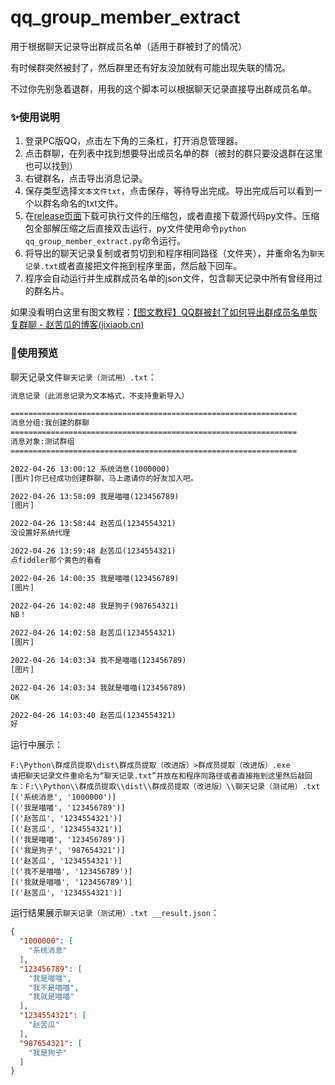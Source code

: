 # qq_group_member_extract
用于根据聊天记录导出群成员名单（适用于群被封了的情况）

有时候群突然被封了，然后群里还有好友没加就有可能出现失联的情况。

不过你先别急着退群，用我的这个脚本可以根据聊天记录直接导出群成员名单。


### ✨使用说明

1. 登录PC版QQ，点击左下角的三条杠，打开消息管理器。
2. 点击群聊，在列表中找到想要导出成员名单的群（被封的群只要没退群在这里也可以找到）
3. 右键群名，点击导出消息记录。
4. 保存类型选择`文本文件txt`，点击保存，等待导出完成。导出完成后可以看到一个以群名命名的txt文件。
5. 在[release页面](https://github.com/Zhaokugua/qq_group_member_extract/releases)下载可执行文件的压缩包，或者直接下载源代码py文件。压缩包全部解压缩之后直接双击运行，py文件使用命令`python qq_group_member_extract.py`命令运行。
6. 将导出的聊天记录复制或者剪切到和程序相同路径（文件夹），并重命名为`聊天记录.txt`或者直接把文件拖到程序里面，然后敲下回车。
7. 程序会自动运行并生成群成员名单的json文件，包含聊天记录中所有曾经用过的群名片。

如果没看明白这里有图文教程：[【图文教程】QQ群被封了如何导出群成员名单恢复群聊 - 赵苦瓜的博客(jixiaob.cn)](https://blog.jixiaob.cn/?post=105)

### 🌈使用预览
聊天记录文件`聊天记录（测试用）.txt`：
```txt
消息记录（此消息记录为文本格式，不支持重新导入）

================================================================
消息分组:我创建的群聊
================================================================
消息对象:测试群组
================================================================

2022-04-26 13:00:12 系统消息(1000000)
[图片]你已经成功创建群聊，马上邀请你的好友加入吧。

2022-04-26 13:58:09 我是喵喵(123456789)
[图片]

2022-04-26 13:58:44 赵苦瓜(1234554321)
没设置好系统代理

2022-04-26 13:59:48 赵苦瓜(1234554321)
点fiddler那个黄色的看看

2022-04-26 14:00:35 我是喵喵(123456789)
[图片]

2022-04-26 14:02:48 我是狗子(987654321)
NB！

2022-04-26 14:02:58 赵苦瓜(1234554321)
[图片]

2022-04-26 14:03:34 我不是喵喵(123456789)
[图片]

2022-04-26 14:03:34 我就是喵喵(123456789)
OK

2022-04-26 14:03:40 赵苦瓜(1234554321)
好
```
运行中展示：
```shell
F:\Python\群成员提取\dist\群成员提取（改进版）>群成员提取（改进版）.exe 
请把聊天记录文件重命名为“聊天记录.txt”并放在和程序同路径或者直接拖到这里然后敲回车：F:\\Python\\群成员提取\\dist\\群成员提取（改进版）\\聊天记录（测试用）.txt
[('系统消息', '1000000')]
[('我是喵喵', '123456789')]
[('赵苦瓜', '1234554321')]
[('赵苦瓜', '1234554321')]
[('我是喵喵', '123456789')]
[('我是狗子', '987654321')]
[('赵苦瓜', '1234554321')]
[('我不是喵喵', '123456789')]
[('我就是喵喵', '123456789')]
[('赵苦瓜', '1234554321')]
```
运行结果展示`聊天记录（测试用）.txt __result.json`：
```json
{
  "1000000": [
    "系统消息"
  ],
  "123456789": [
    "我是喵喵",
    "我不是喵喵",
    "我就是喵喵"
  ],
  "1234554321": [
    "赵苦瓜"
  ],
  "987654321": [
    "我是狗子"
  ]
}
```
